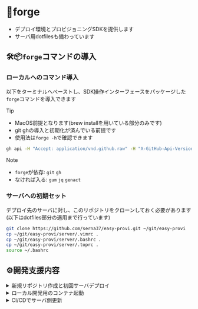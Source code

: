 # 💎forge
- デプロイ環境とプロビジョニングSDKを提供します
- サーバ用dotfilesも備わっています

## 🛠️📦`forge`コマンドの導入
### ローカルへのコマンド導入
以下をターミナルへペーストし、SDK操作インターフェースをパッケージした`forge`コマンドを導入できます
> [!Tip]
> - MacOS前提となります(brew installを用いている部分のみです)
> - git ghの導入と初期化が済んでいる前提です
> - 使用法は`forge -h`で確認できます
```sh
gh api -H "Accept: application/vnd.github.raw" -H "X-GitHub-Api-Version: 2022-11-28" "/repos/serna37/easy-provi/contents/forge.sh?ref=main" > /usr/local/bin/forge && chmod +xw /usr/local/bin/forge
```

> [!Note]
> - `forge`が依存: `git` `gh`
> - なければ入る: `gum` `jq` `genact`

### サーバへの初期セット
デプロイ先のサーバに対し、このリポジトリをクローンしておく必要があります(以下はdotfiles部分の適用まで行っています)
```sh
git clone https://github.com/serna37/easy-provi.git ~/git/easy-provi
cp ~/git/easy-provi/server/.vimrc .
cp ~/git/easy-provi/server/.bashrc .
cp ~/git/easy-provi/server/.toprc .
source ~/.bashrc
```


## ⚙️開発支援内容
<details>
<summary>新規リポジトリ作成と初回サーバデプロイ</summary>

---
### プロビジョニング: `forge gen`
- テンプレートリポジトリから新規リポジトリを作成
- サーバへの初回デプロイが可能(optional)
- フロントのみデプロイも可能

| 項目 | 状態 |
|--------|--------|
| アプリ画面 | `https://xxxx.com/{リポジトリ名}/index.html` |
| WebAPIパス | `https://xxxx.com/{リポジトリ名}/api/{自由}` |
| ホスティング | Dockerコンテナ起動, apacheからリバースプロキシ |
| 使用ポート | `8080`からインクリメントし, デプロイ時に使用可能なものを自動選択 |

### 初回デプロイ: `forge init-deploy`
- リポジトリ作成後にデプロイしなかった場合、初回デプロイのみを実行できます

---
</details>

<details>
<summary>ローカル開発用のコンテナ起動</summary>

---
### ローカル開発: `forge [run|stop]`
`forge`ではPython仮想環境を起動してvimに入る

`forge [run|stop]`は以下の制約のもとコンテナを制御する (各テンプレートリポジトリが満たしておくと良いです)
- フロント: **静的ファイル**での開発とし, サーバ起動の開発はサポートされない
- フロント: コンテナ内`3000`ポートで起動
- バックエンド: サーバは**ホットリロード**を採用
- バックエンド: サーバはコンテナ内`8080`ポートで起動
- フォルダ構成は以下
- 必要に応じ、手動でテンプレートリポジトリをメンテナンスする
```
最低限の構造
.
├── back/
│   └── app/
│       └── Dockerfile
└── front/
    └── Dockerfile
```

```
推奨される構造サンプル
.
├── back/
│   ├── app/      ─── コンテナにバインドマウント
│   │   ├── db/
│   │   │   ├── データスキーマ本体
│   │   │   └── init.json (初期投入データなどのイメージ)
│   │   ├── src/
│   │   │   ├── api/
│   │   │   │   └── エンドポイントサービス
│   │   │   ├── batch/
│   │   │   │   └── バッチ処理系
│   │   │   ├── lib/
│   │   │   │   └── 共通処理系
│   │   │   ├── crontab
│   │   │   └── crontab_update.sh
│   │   ├── test/
│   │   │   ├── conftest.py
│   │   │   └── 各テストコード
│   │   └── main.py
│   └── Dockerfile
└── front/        ─── フロントに配置(Dockerfile以外)
    ├── index.html
    ├── icon.png
    ├── 処理系js
    └── Dockerfile
```

---
</details>


<details>
<summary>CI/CDでサーバ側更新</summary>

---
### CI/CD: `forge release`
- ブランチごとに手動/自動でテスト/リリースのGitHub Actionsを使用するとよいです
- 基本的にリモートサーバ上でpullとcpするだけ
- Actionsファイルは必要に応じて修正する
- `forge release`は`develop`->`release`->`master`と順次マージしていく
- 推奨構成は以下

| ブランチ | Actions | Misk |
|--------|--------|--------|
| develop | 自動テスト, 手動デプロイ | |
| release | 自動デプロイ, 手動デプロイ | |
| master | なし | forgeからタグ+リリース |

```mermaid
%%{init:{'gitGraph':{'mainBranchName':'master'}}}%%
gitGraph
    commit id: "initial"
    branch release
    checkout release
    branch develop
    checkout develop
    commit
    commit
    checkout release
    merge develop
    commit id: "merge deploy"
    checkout master
    merge release
    commit id: "release tag"
```

---
</details>


